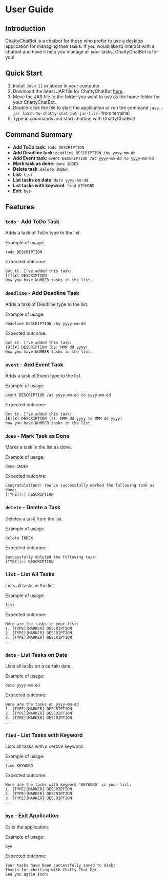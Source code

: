 # User Guide

## Introduction

ChattyChatBot is a chatbot for those who prefer to use a desktop application for managing their tasks. If you would like to interact with a chatbot and have it help you manage all your tasks, ChattyChatBot is for you!

## Quick Start

1. Install `Java 11` or above in your computer
2. Download the latest JAR file for ChattyChatBot [here](https://github.com/Zhilin-Huang/duke/releases).
3. Move the JAR file to the folder you want to use as the home folder for your ChattyChatBot.
4. Double-click the file to start the application or run the command `java -jar [path-to-chatty-chat-bot-jar-file]` from terminal
5. Type in commands and start chatting with ChattyChatBot!

## Command Summary

- **Add ToDo task**: `todo DESCRIPTION`
- **Add Deadline task**: `deadline DESCRIPTION /by yyyy-mm-dd`
- **Add Event task**: `event DESCRIPTION /at yyyy-mm-dd to yyyy-mm-dd`
- **Mark task as done**: `done INDEX`
- **Delete task**: `delete INDEX`
- **List**: `list`
- **List tasks on date**: `date yyyy-mm-dd`
- **List tasks with keyword**: `find KEYWORD`
- **Exit**: `bye`

## Features

### `todo` - Add ToDo Task

Adds a task of ToDo type to the list.

Example of usage: 

`todo DESCRIPTION`

Expected outcome:

```
Got it. I've added this task:
[T][✘] DESCRIPTION
Now you have NUMBER tasks in the list.
```

### `deadline` - Add Deadline Task

Adds a task of Deadline type to the list.

Example of usage:

`deadline DESCRIPTION /by yyyy-mm-dd`

Expected outcome:

```
Got it. I've added this task:
[D][✘] DESCRIPTION (by: MMM dd yyyy)
Now you have NUMBER tasks in the list.
```

### `event` - Add Event Task

Adds a task of Event type to the list.

Example of usage:

`event DESCRIPTION /at yyyy-mm-dd to yyyy-mm-dd`

Expected outcome:

```
Got it. I've added this task:
[E][✘] DESCRIPTION (at: MMM dd yyyy to MMM dd yyyy)
Now you have NUMBER tasks in the list.
```

### `done` - Mark Task as Done

Marks a task in the list as done.

Example of usage:

`done INDEX`

Expected outcome:

```
Congratulations! You've successfully marked the following task as done:
[TYPE][✓] DESCRIPTION
```

### `delete` - Delete a Task

Deletes a task from the list.

Example of usage:

`delete INDEX`

Expected outcome:

```
Successfully deleted the following task:
[TYPE][✓] DESCRIPTION
```

### `list` - List All Tasks

Lists all tasks in the list.

Example of usage:

`list`

Expected outcome:

```
Here are the tasks in your list:
1. [TYPE][MARKER] DESCRIPTION
2. [TYPE][MARKER] DESCRIPTION
3. [TYPE][MARKER] DESCRIPTION
...
```

### `date` - List Tasks on Date

Lists all tasks on a certain date.

Example of usage:

`date yyyy-mm-dd`

Expected outcome:

```
Here are the tasks on yyyy-mm-dd
1. [TYPE][MARKER] DESCRIPTION
2. [TYPE][MARKER] DESCRIPTION
3. [TYPE][MARKER] DESCRIPTION
...
```

### `find` - List Tasks with Keyword

Lists all tasks with a certain keyword.

Example of usage:

`find KEYWORD`

Expected outcome:

```
Here are the tasks with keyword 'KEYWORD' in your list:
1. [TYPE][MARKER] DESCRIPTION
2. [TYPE][MARKER] DESCRIPTION
3. [TYPE][MARKER] DESCRIPTION
...
```

### `bye` - Exit Application

Exits the application.

Example of usage:

`bye`

Expected outcome:

```
Your tasks have been successfully saved to disk!
Thanks for chatting with Chatty Chat Bot
See you again soon!
```
